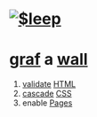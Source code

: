 
# [![$leep](https://repository-images.githubusercontent.com/465031297/ef52c2f6-4009-44b5-ab4e-a78a08ccc595)](https://webmural.com/sleep)

# [graf](../../generate) a [wall](https://webmural.com/wall)

1. [validate](https://validator.w3.org/#validate_by_input) [HTML](index.html)
1. [cascade](wall.css) [CSS](https://webmural.com/css)
1. enable [Pages](../../settings/pages)
